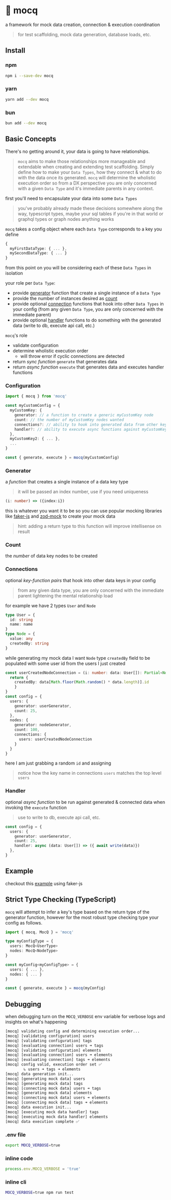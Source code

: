# 🧪 mocq

a framework for mock data creation, connection & execution coordination

>  for test scaffolding, mock data generation, database loads, etc.

## Install

### npm

```bash
npm i --save-dev mocq
```

### yarn

```bash
yarn add --dev mocq
```

### bun

```bash
bun add --dev mocq
```

## Basic Concepts

There's no getting around it, your data is going to have relationships.

> `mocq` aims to make those relationships more manageable and extendable when creating and extending test scaffolding. Simply define how to make your `Data Types`, how they connect & what to do with the data once its generated. `mocq` will determine the wholistic execution order so from a DX perspective you are only concerned with a given `Data Type` and it's immediate parents in any context.

first you'll need to encapsulate your data into some `Data Types`
 
> you've probably already made these decisions somewhere along the way, typescript types, maybe your sql tables if you're in that world or graphql types or graph nodes anything works

`mocq` takes a config object where each `Data Type` corresponds to a key you define

```ts
{
  myFirstDataType: { ... },
  mySecondDataType: { ... }
}
```

from this point on you will be considering each of these `Data Types` in isolation

your role per `Data Type`:
- provide [generator](#generator) function that create a single instance of a `Data Type`
- provide the number of instances desired as [count](#count)
- provide optional [connection](#connection) functions that hook into other `Data Types` in your config (from any given `Data Type`, you are only concerned with the immediate parent)
- provide optional [handler](#handler) functions to do something with the generated data (write to db, execute api call, etc.)

`mocq`'s role
- validate configuration
- determine wholistic execution order
  - will throw error if cyclic connections are detected
- return _sync function_ `generate` that generates data
- return _async function_ `execute` that generates data and executes handler functions


### Configuration

```ts
import { mocq } from 'mocq'

const myCustomConfig = {
  myCustomKey: {
    generator: // a function to create a generic myCustomKey node
    count: // the number of myCustomKey nodes wanted
    connections?: // ability to hook into generated data from other keys in config
    handler?: // ability to execute async functions against myCustomKey data
  },
  myCustomKey2: { ... },
  ...
}

const { generate, execute } = mocq(myCustomConfig)
```

### Generator

a _function_ that creates a single instance of a data key type
> it will be passed an index number, use if you need uniqueness

```ts
(i: number) => ({index:i})
```

this is whatever you want it to be so you can use popular mocking libraries like [faker-js](https://www.npmjs.com/package/@faker-js/faker) and [zod-mock](https://www.npmjs.com/package/@anatine/zod-mock) to  create your mock data

> hint: adding a return type to this function will improve intellisense on result

### Count

the _number_ of data key nodes to be created

### Connections

optional _key-function pairs_ that hook into other data keys in your config 
> from any given data type, you are only concerned with the immediate parent lightening the mental relationship load

for example we have 2 types `User` and `Node`

```ts
type User = {
  id: string
  name: name
}
type Node = {
  value: any
  createdBy: string
}
```
while generating my mock data I want `Node` type `createdBy` field to be populated with some user id from the users I just created
```ts
const userCreatedNodeConnection = (i: number: data: User[]): Partial<Node> => {
  return {
    createdBy: data[Math.floor(Math.random() * data.length)].id
    }
}
const config = {
  users: {
    generator: userGenerator,
    count: 25,
  },
  nodes: {
    generator: nodeGenerator,
    count: 100,
    connections: {
      users: userCreatedNodeConnection
    }
  }
}
```
here I am just grabbing a random `id` and assigning

> notice how the key name in connections `users` matches the top level `users`

### Handler

optional _async function_ to be run against generated & connected data when invoking the `execute` function

> use to write to db, execute api call, etc.

```ts
const config = {
  users: {
    generator: userGenerator,
    count: 25,
    handler: async (data: User[]) => ({ await write(data)}) 
  },
}
```

## Example

checkout this [example](https://github.com/nxzq/mocq/blob/main/example/sql-data-load.ts) using faker-js

## Strict Type Checking (TypeScript)

`mocq` will attempt to infer a key's type based on the return type of the generator function, however for the most robust type checking type your config as follows.

```ts
import { mocq, MocQ } = 'mocq'

type myConfigType = {
  users: MocQ<UserType>
  nodes: MocQ<NodeType>
}

const myConfig<myConfigType> = {
  users: { ... },
  nodes: { ... }
}

const { generate, execute } = mocq(myConfig)
```

## Debugging

when debugging turn on the `MOCQ_VERBOSE` env variable for verbose logs and insights on what's happening

```bash
[mocq] validating config and determining execution order...
[mocq] [validating configuration] users
[mocq] [validating configuration] tags
[mocq] [evaluating connection] users ➜ tags
[mocq] [validating configuration] elements
[mocq] [evaluating connection] users ➜ elements
[mocq] [evaluating connection] tags ➜ elements
[mocq] config valid, execution order set ✅
        ↳ users ➜ tags ➜ elements
[mocq] data generation init...
[mocq] [generating mock data] users
[mocq] [generating mock data] tags
[mocq] [connecting mock data] users ➜ tags
[mocq] [generating mock data] elements
[mocq] [connecting mock data] users ➜ elements
[mocq] [connecting mock data] tags ➜ elements
[mocq] data execution init...
[mocq] [executing mock data handler] tags
[mocq] [executing mock data handler] elements
[mocq] data execution complete ✅
```

### .env file

```bash
export MOCQ_VERBOSE=true
```

### inline code

```ts
process.env.MOCQ_VERBOSE = 'true'
```

### inline cli

```bash
MOCQ_VERBOSE=true npm run test
```